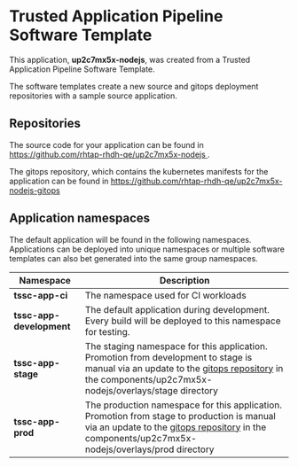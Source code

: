 # Trusted Application Pipeline Software Template

This application, **up2c7mx5x-nodejs**, was created from a Trusted Application Pipeline Software Template.

The software templates create a new source and gitops deployment repositories with a sample source application. 

## Repositories

The source code for your application can be found in [https://github.com/rhtap-rhdh-qe/up2c7mx5x-nodejs ](https://github.com/rhtap-rhdh-qe/up2c7mx5x-nodejs ).
 
The gitops repository, which contains the kubernetes manifests for the application can be found in 
[https://github.com/rhtap-rhdh-qe/up2c7mx5x-nodejs-gitops ](https://github.com/rhtap-rhdh-qe/up2c7mx5x-nodejs-gitops ) 

## Application namespaces 

The default application will be found in the following namespaces. Applications can be deployed into unique namespaces or multiple software templates can also bet generated into the same group namespaces.  

|  Namespace   |  Description   |  
| -------- | -------- |
| **tssc-app-ci** | The namespace used for CI workloads |
| **tssc-app-development** | The default application during development. Every build will be deployed to this namespace for testing. |
| **tssc-app-stage** | The staging namespace for this application. Promotion from development to stage is manual via an update to the [gitops repository](https://github.com/rhtap-rhdh-qe/up2c7mx5x-nodejs-gitops ) in the components/up2c7mx5x-nodejs/overlays/stage directory |
| **tssc-app-prod** | The production namespace for this application. Promotion from stage to production is manual via an update to the [gitops repository](https://github.com/rhtap-rhdh-qe/up2c7mx5x-nodejs-gitops ) in the components/up2c7mx5x-nodejs/overlays/prod directory |